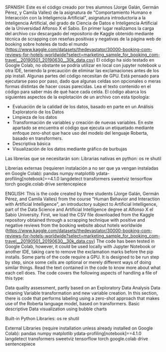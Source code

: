 SPANISH:
Este es el código creado por tres alumnos (Jorge Galán, Germán Pérez, y Camila Valles) de la asignatura de "Comportamiento Humano e Interacción con la Inteligencia Artificial", asignatura introductoria a la Inteligencia Artificial, del grado de Ciencia de Datos e Inteligencia Artificial de la Universidad Alfonso X el Sabio. 
En primer lugar realizamos la carga del archivo csv descargado del repositorio de Kaggle obtenido mediante técnica de scrapping con reseñas positivas y negativas de la página web de booking sobre hoteles de todo el mundo (https://www.kaggle.com/datasets/thedevastator/30000-booking-com-reviews-for-hotels-worldwide?select=marketing_sample_for_booking_com-travel__20190501_20190630__30k_data.csv)
El código ha sido testado en Google Colab, no obstante se podría utilizar en local con jupyter notebook u otra IDE, teniendo la precaución de eliminar las exclamaciones antes de los pip install. Algunas partes del código necesitan de GPU.
Está pensado para ejecutarse paso por paso, dado que algunas celdas son opcionales o meras formas distintas de hacer cosas parecidas. Lea el texto contenido en el código para saber más de qué hace cada celda.
El código abarca los siguientes aspectos de la explotación de un archivo con esta tipología:
- Evaluación de la calidad de los datos, basado en parte en un Análisis Exploratorio de los Datos
- Limpieza de los datos
- Transformación de variables y creación de nuevas variables. En este apartado se encuentra el código que ejecuta un etiquetado mediante enfoque zero-shot que hace uso del modelo del lenguaje Roberta, basado en transformers.
- Descriptiva básica
- Visualización de los datos mediante gráfico de burbujas

Las librerias que se necesitarán son:
Librarias nativas en python:
os
re
shutil

Librerias externas (requieren instalación a no ser que ya vengan instaladas en Google Colab):
pandas
numpy
matplotlib
ydata-profiling[notebook]==4.1.0
langdetect
transformers
sweetviz
tensorflow
torch
google.colab
drive
sentencepiece

ENGLISH:
This is the code created by three students (Jorge Galán, Germán Pérez, and Camila Valles) from the course "Human Behavior and Interaction with Artificial Intelligence", an introductory subject to Artificial Intelligence, part of the Data Science and Artificial Intelligence degree at Alfonso X el Sabio University.
First, we load the CSV file downloaded from the Kaggle repository obtained through a scrapping technique with positive and negative reviews from the booking website about hotels worldwide (https://www.kaggle.com/datasets/thedevastator/30000-booking-com-reviews-for-hotels-worldwide?select=marketing_sample_for_booking_com-travel__20190501_20190630__30k_data.csv)
The code has been tested in Google Colab, however, it could be used locally with Jupyter Notebook or another IDE, taking care to remove the exclamation marks before the pip installs. Some parts of the code require a GPU.
It is designed to be run step by step, since some cells are optional or merely different ways of doing similar things. Read the text contained in the code to know more about what each cell does.
The code covers the following aspects of handling a file of this type:

Data quality assessment, partly based on an Exploratory Data Analysis
Data cleaning
Variable transformation and new variable creation. In this section, there is code that performs labeling using a zero-shot approach that makes use of the Roberta language model, based on transformers.
Basic descriptive
Data visualization using bubble charts

Built-in Python Libraries:
os
re
shutil

External Libraries (require installation unless already installed on Google Colab):
pandas
numpy
matplotlib
ydata-profiling[notebook]==4.1.0
langdetect
transformers
sweetviz
tensorflow
torch
google.colab
drive
sentencepiece

